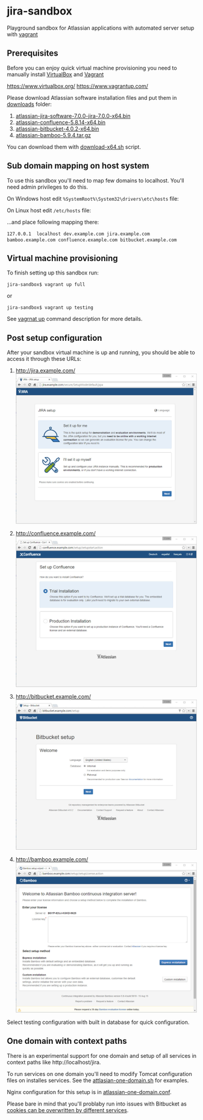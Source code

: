 # jira-sandbox

Playground sandbox for Atlassian applications with automated server setup with [vagrant](https://www.vagrantup.com)

## Prerequisites

Before you can enjoy quick virtual machine provisioning you need to manually install 
[VirtualBox](https://www.virtualbox.org/) and [Vagrant](https://www.vagrantup.com/) 

https://www.virtualbox.org/
https://www.vagrantup.com/

Please download Atlassian software installation files
and put them in [downloads](downloads) folder:

1. [atlassian-jira-software-7.0.0-jira-7.0.0-x64.bin](https://www.atlassian.com/software/jira/downloads/binary/atlassian-jira-software-7.0.0-jira-7.0.0-x64.bin)
1. [atlassian-confluence-5.8.14-x64.bin](https://www.atlassian.com/software/confluence/downloads/binary/atlassian-confluence-5.8.14-x64.bin)
2. [atlassian-bitbucket-4.0.2-x64.bin](https://www.atlassian.com/software/stash/downloads/binary/atlassian-bitbucket-4.0.2-x64.bin)
4. [atlassian-bamboo-5.9.4.tar.gz](https://www.atlassian.com/software/bamboo/downloads/binary/atlassian-bamboo-5.9.4.tar.gz)

You can download them with [download-x64.sh](download-x64.sh) script.

## Sub domain mapping on host system

To use this sandbox you'll need to map few domains to localhost. You'll need admin privileges to do this.

On Windows host edit `%SystemRoot%\System32\drivers\etc\hosts` file:

On Linux host edit `/etc/hosts` file:

…and place following mapping there:

    127.0.0.1  localhost dev.example.com jira.example.com bamboo.example.com confluence.example.com bitbucket.example.com

## Virtual machine provisioning

To finish setting up this sandbox run:

    jira-sandbox$ vagrant up full
    
or
    
    jira-sandbox$ vagrant up testing
    
See [vagrnat up](https://docs.vagrantup.com/v2/getting-started/index.html) command description for more details. 

## Post setup configuration
 
After your sandbox virtual machine is up and running, you should be able to access it through these URLs:
 
1. http://jira.example.com/  
    <a href="http://jira.example.com/"><img src="doc/jira-setup.jpg"></a>
    
2. http://confluence.example.com/  
    <a href="http://jira.example.com/"><img src="doc/confluence-setup.jpg"></a>
    
3. http://bitbucket.example.com/  
    <a href="http://jira.example.com/"><img src="doc/bitbucket-setup.jpg"></a>

4. http://bamboo.example.com/  
    <a href="http://jira.example.com/"><img src="doc/bamboo-setup.jpg"></a>

Select testing configuration with built in database for quick configuration.



## One domain with context paths

There is an experimental support for one domain and setup of all services in context paths like http://localhost/jira.

To run services on one domain you'll need to modify Tomcat configuration files on installes services. See the [attlasian-one-domain.sh](attlasian-one-domain.sh) for examples.

Nginx configuration for this setup is in [atlassian-one-domain.conf](atlassian-one-domain.conf).

Please bare in mind that you'll problaby run into issues with Bitbucket 
as [cookies can be overwritten by different services](https://confluence.atlassian.com/display/BitbucketServerKB/XSRF+Security+Token+Missing).
 
